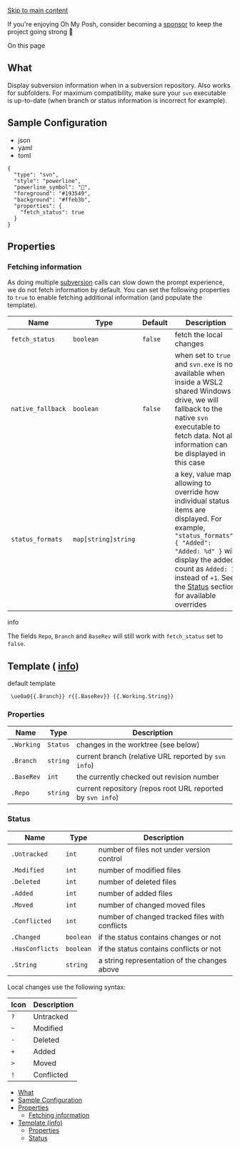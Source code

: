 [Skip to main content](https://ohmyposh.dev/docs/segments/scm/svn#__docusaurus_skipToContent_fallback)

If you're enjoying Oh My Posh, consider becoming a [sponsor](https://github.com/sponsors/JanDeDobbeleer) to keep the project going strong 💪

On this page

## What [​](https://ohmyposh.dev/docs/segments/scm/svn\#what "Direct link to What")

Display subversion information when in a subversion repository. Also works for subfolders. For maximum compatibility,
make sure your `svn` executable is up-to-date (when branch or status information is incorrect for example).

## Sample Configuration [​](https://ohmyposh.dev/docs/segments/scm/svn\#sample-configuration "Direct link to Sample Configuration")

- json
- yaml
- toml

```codeBlockLines_e6Vv
{
  "type": "svn",
  "style": "powerline",
  "powerline_symbol": "",
  "foreground": "#193549",
  "background": "#ffeb3b",
  "properties": {
    "fetch_status": true
  }
}

```

## Properties [​](https://ohmyposh.dev/docs/segments/scm/svn\#properties "Direct link to Properties")

### Fetching information [​](https://ohmyposh.dev/docs/segments/scm/svn\#fetching-information "Direct link to Fetching information")

As doing multiple [subversion](https://subversion.apache.org/) calls can slow down the prompt experience, we do not fetch information by default.
You can set the following properties to `true` to enable fetching additional information (and populate the template).

| Name | Type | Default | Description |
| --- | --- | --- | --- |
| `fetch_status` | `boolean` | `false` | fetch the local changes |
| `native_fallback` | `boolean` | `false` | when set to `true` and `svn.exe` is not available when inside a WSL2 shared Windows drive, we will fallback to the native `svn` executable to fetch data. Not all information can be displayed in this case |
| `status_formats` | `map[string]string` |  | a key, value map allowing to override how individual status items are displayed. For example, `"status_formats": { "Added": "Added: %d" }` will display the added count as `Added: 1` instead of `+1`. See the [Status](https://ohmyposh.dev/docs/segments/scm/svn#status) section for available overrides |

info

The fields `Repo`, `Branch` and `BaseRev` will still work with `fetch_status` set to `false`.

## Template ( [info](https://ohmyposh.dev/docs/configuration/templates)) [​](https://ohmyposh.dev/docs/segments/scm/svn\#template-info "Direct link to template-info")

default template

```codeBlockLines_e6Vv
 \ue0a0{{.Branch}} r{{.BaseRev}} {{.Working.String}}

```

### Properties [​](https://ohmyposh.dev/docs/segments/scm/svn\#properties-1 "Direct link to Properties")

| Name | Type | Description |
| --- | --- | --- |
| `.Working` | `Status` | changes in the worktree (see below) |
| `.Branch` | `string` | current branch (relative URL reported by `svn info`) |
| `.BaseRev` | `int` | the currently checked out revision number |
| `.Repo` | `string` | current repository (repos root URL reported by `svn info`) |

### Status [​](https://ohmyposh.dev/docs/segments/scm/svn\#status "Direct link to Status")

| Name | Type | Description |
| --- | --- | --- |
| `.Untracked` | `int` | number of files not under version control |
| `.Modified` | `int` | number of modified files |
| `.Deleted` | `int` | number of deleted files |
| `.Added` | `int` | number of added files |
| `.Moved` | `int` | number of changed moved files |
| `.Conflicted` | `int` | number of changed tracked files with conflicts |
| `.Changed` | `boolean` | if the status contains changes or not |
| `.HasConflicts` | `boolean` | if the status contains conflicts or not |
| `.String` | `string` | a string representation of the changes above |

Local changes use the following syntax:

| Icon | Description |
| --- | --- |
| `?` | Untracked |
| `~` | Modified |
| `-` | Deleted |
| `+` | Added |
| `>` | Moved |
| `!` | Conflicted |

- [What](https://ohmyposh.dev/docs/segments/scm/svn#what)
- [Sample Configuration](https://ohmyposh.dev/docs/segments/scm/svn#sample-configuration)
- [Properties](https://ohmyposh.dev/docs/segments/scm/svn#properties)
  - [Fetching information](https://ohmyposh.dev/docs/segments/scm/svn#fetching-information)
- [Template (info)](https://ohmyposh.dev/docs/segments/scm/svn#template-info)
  - [Properties](https://ohmyposh.dev/docs/segments/scm/svn#properties-1)
  - [Status](https://ohmyposh.dev/docs/segments/scm/svn#status)